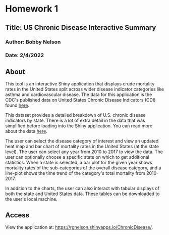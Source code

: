 # Homework 1

## Title: US Chronic Disease Interactive Summary
### Author: Bobby Nelson
### Date: 2/4/2022

## About

This tool is an interactive Shiny application that displays crude mortality rates in the United States split across wider disease indicator categories like asthma and cardiovascular disease. The data for this application is the CDC's published data on United States Chronic Disease Indicators (CDI) found [here](https://catalog.data.gov/dataset/u-s-chronic-disease-indicators-cdi).

This dataset provides a detailed breakdown of U.S. chronic disease indicators 
by state. There is a lot of extra detail in the data that was simplified
before loading into the Shiny application. You can read more about the data
[here](./data/rr6401.pdf).

The user can select the disease category of interest and view an updated heat map and bar chart of mortality rates in the United States (at the state level). The user can select any year from 2010 to 2017 to view the data. The user can optionally choose a specific state on which to get additional statistics. When a state is selected, a bar plot for the given year shows mortality rates of the sub-categories of the overall disease category, and a line-plot shows the time trend of the category's total mortality from 2010-2017. 

In addition to the charts, the user can also interact with tabular displays of both the state and United States data. These tables can be downloaded to the user's local machine.

## Access

View the application at: https://rgnelson.shinyapps.io/ChronicDisease/.
